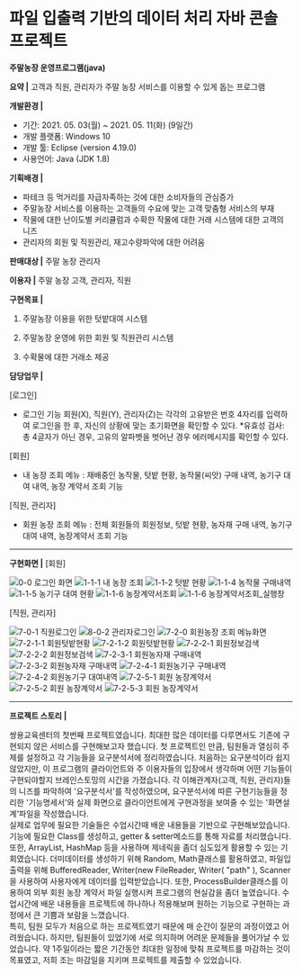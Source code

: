 # 파일 입출력 기반의 데이터 처리 자바 콘솔 프로젝트
**주말농장 운영프로그램(java)**

**요약 |**
고객과 직원, 관리자가 주말 농장 서비스를 이용할 수 있게 돕는 프로그램

**개발환경 |**
- 기간: 2021. 05. 03(월) ~ 2021. 05. 11(화) (9일간)
- 개발 플랫폼: Windows 10
- 개발 툴: Eclipse (version 4.19.0)
- 사용언어: Java (JDK 1.8)

**기획배경 |**
- 파테크 등 먹거리를 자급자족하는 것에 대한 소비자들의 관심증가
- 주말농장 서비스를 이용하는 고객들의 수요에 맞는 고객 맞춤형 서비스의 부재
- 작물에 대한 난이도별 커리큘럼과 수확한 작물에 대한 거래 시스템에 대한 고객의 니즈
- 관리자의 회원 및 직원관리, 재고수량파악에 대한 어려움

**판매대상 |**
주말 농장 관리자

**이용자 |**
주말 농장 고객, 관리자, 직원

**구현목표 |**
1. 주말농장 이용을 위한 텃밭대여 시스템

2. 주말농장 운영에 위한 회원 및 직원관리 시스템

3. 수확물에 대한 거래소 제공

**담당업무 |**

[로그인]
- 로그인 기능	회원(X), 직원(Y), 관리자(Z)는
각각의 고유받은 번호 4자리를 입력하여 로그인을 한 후,
자신의 상황에 맞는 초기화면을 확인할 수 있다.
*유효성 검사: 총 4글자가 아닌 경우,
고유의 알파벳을 벗어난 경우 에러메시지를 확인할 수 있다.

[회원]
- 내 농장 조회 메뉴 : 재배중인 농작물, 텃밭 현황, 농작물(씨앗) 구매 내역,
농기구 대여 내역, 농장 계약서 조회 기능

[직원, 관리자]
- 회원 농장 조회 메뉴	: 전체 회원들의 회원정보, 텃밭 현황, 농자재 구매 내역,
농기구 대여 내역, 농장계약서 조회 기능

***

**구현화면 |**
[회원]

![0-0  로그인 화면](https://user-images.githubusercontent.com/76515187/129557191-c5bb08e5-a4c4-4113-9841-da856510893e.PNG)
![1-1-1  내 농장 조회](https://user-images.githubusercontent.com/76515187/129557231-35ab7970-aecd-41f2-afd1-13b677b2e11a.png)
![1-1-2  텃밭 현황](https://user-images.githubusercontent.com/76515187/129557234-eecde9fc-ab5f-4ae8-9d00-189ae1398ec6.png)
![1-1-4  농작물 구매내역](https://user-images.githubusercontent.com/76515187/129557237-8268658c-3bb2-46d6-9d36-e0fb2f168a83.png)
![1-1-5  농기구 대여 현황](https://user-images.githubusercontent.com/76515187/129557238-bf2c0683-dc67-4f92-816e-6469bcae3191.png)
![1-1-6  농장계약서조회](https://user-images.githubusercontent.com/76515187/129557239-f3173942-dc64-418a-a66a-43cbfe8575e7.png)
![1-1-6  농장계약서조회_실행창](https://user-images.githubusercontent.com/76515187/129557240-fe8d5769-721d-4ac9-8364-958a20c9ed79.png)

[직원, 관리자]

![7-0-1 직원로그인](https://user-images.githubusercontent.com/76515187/129557243-a3b51061-d0c7-4beb-8a30-263baf0c39db.png)
![8-0-2 관리자로그인](https://user-images.githubusercontent.com/76515187/129557266-d0c2df43-1ff2-42eb-a447-9c7527741abb.png)
![7-2-0 회원농장 조회 메뉴화면](https://user-images.githubusercontent.com/76515187/129557244-0e8e7f79-f583-42cf-9d2e-956b9556f629.png)
![7-2-1-1  회원텃밭현황](https://user-images.githubusercontent.com/76515187/129557245-e0ca3f70-e2d6-4c21-a23d-c5251f0da53a.png)
![7-2-1-2  회원텃밭현황](https://user-images.githubusercontent.com/76515187/129557246-ea4e2c13-9ba9-429f-973a-2aadee12c78c.png)
![7-2-2-1 회원정보검색](https://user-images.githubusercontent.com/76515187/129557247-badceda1-eac8-4a02-9692-bb3a55e8bc8d.png)
![7-2-2-2 회원정보검색](https://user-images.githubusercontent.com/76515187/129557252-787b4bc3-6073-4dbe-bb97-12ac105596cd.png)
![7-2-3-1 회원농자재 구매내역](https://user-images.githubusercontent.com/76515187/129557253-673e5ea7-980b-49d3-9bb4-5b522fa132c2.png)
![7-2-3-2 회원농자재 구매내역](https://user-images.githubusercontent.com/76515187/129557254-13526693-2910-4eac-aea1-804900278fd9.png)
![7-2-4-1 회원농기구 구매내역](https://user-images.githubusercontent.com/76515187/129557256-2511cd72-6f21-4fbb-a7e8-59a368247dda.png)
![7-2-4-2 회원농기구 대여내역](https://user-images.githubusercontent.com/76515187/129557257-d31a3f9f-3f1e-4fda-8a24-93f6a72fa206.png)
![7-2-5-1 회원 농장계약서](https://user-images.githubusercontent.com/76515187/129557258-61b173ba-77bb-4314-ba7d-2a87b808e04a.png)
![7-2-5-2 회원 농장계약서](https://user-images.githubusercontent.com/76515187/129557260-01937aa8-ac4d-44b1-b7c7-092e13c9e5c9.png)
![7-2-5-3 회원 농장계약서](https://user-images.githubusercontent.com/76515187/129557263-289429d6-2627-4123-982b-391c9a069c5d.png)

***

**프로젝트 스토리 |**

쌍용교육센터의 첫번째 프로젝트였습니다. 최대한 많은 데이터를 다루면서도 기존에 구현되지 않은 서비스를 구현해보고자 했습니다. 
첫 프로젝트인 만큼, 팀원들과 열심히 주제를 설정하고 각 기능들을 요구분석서에 정리하였습니다. 
처음하는 요구분석이라 쉽지 않았지만, 이 프로그램의 클라이언트와 주 이용자들의 입장에서 생각하며 어떤 기능들이 구현되야할지 브레인스토밍의 시간을 가졌습니다. 
각 이해관계자(고객, 직원, 관리자)들의 니즈를 파악하여 '요구분석서'를 작성하였으며, 요구분석서에 따른 구현기능들을 정리한 '기능명세서'와 실제 화면으로 클라이언트에게 구현과정을 보여줄 수 있는 '화면설계'파일을 작성했습니다.
<br>
실제로 업무에 필요한 기술들은 수업시간때 배운 내용들을 기반으로 구현해보았습니다. 기능에 필요한 Class를 생성하고, getter & setter메소드를 통해 자료를 처리했습니다. 또한, ArrayList<T>, HashMap<T> 등을 사용하며 제네릭을 좀더 심도있게 활용할 수 있는 기회였습니다.	더미데이터를 생성하기 위해 Random, Math클래스를 활용하였고, 파일입출력을 위해 BufferedReader, Writer(new FileReader, Writer( "path" ), Scanner을 사용하여 사용자에게 데이터를 입력받았습니다. 또한, ProcessBuilder클래스를 이용하여 외부 회원 농장 계약서 파일 실행시켜 프로그램의 현실감을 좀더 높였습니다. 수업시간에 배운 내용들을 프로젝트에 하나하나 적용해보며 원하는 기능으로 구현하는 과정에서 큰 기쁨과 보람을 느꼈습니다. 
<br>
특히, 팀원 모두가 처음으로 하는 프로젝트였기 때문에 매 순간이 질문의 과정이였고 어려웠습니다. 
하지만, 팀원들이 있었기에 서로 의지하며 어려운 문제들을 풀어가날 수 있었습니다. 약 1주일이라는 짧은 기간동안 최대한 일정에 맞춰 프로젝트를 마감하는 것이 목표였고, 저희 조는 마감일을 지키며 프로젝트를 제출할 수 있었습니다.
